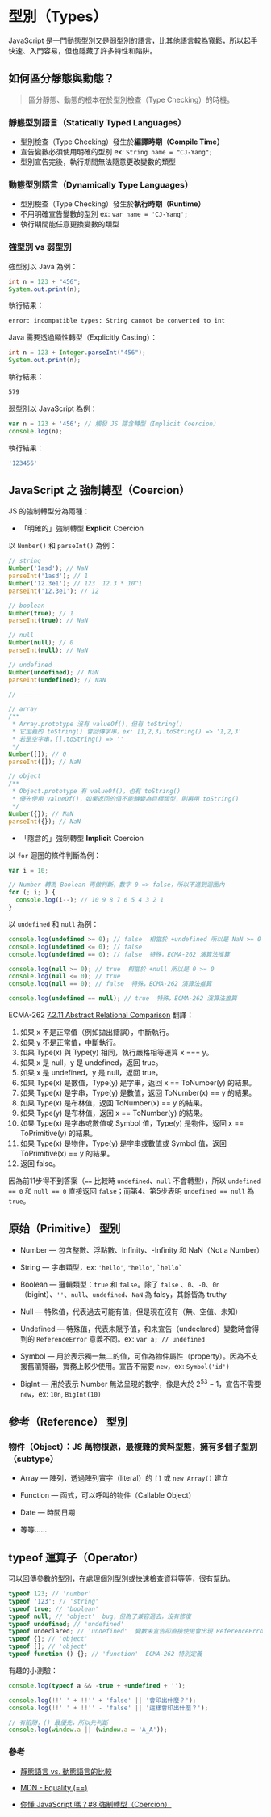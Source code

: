 # 型別（Types）

JavaScript 是一門動態型別又是弱型別的語言，比其他語言較為寬鬆，所以起手快速、入門容易，但也隱藏了許多特性和陷阱。

## 如何區分**靜態**與**動態**？

> 區分靜態、動態的根本在於型別檢查（Type Checking）的時機。

### **靜態型別語言（Statically Typed Languages）**

- 型別檢查（Type Checking）發生於**編譯時期（Compile Time）**
- 宣告變數必須使用明確的型別 ex: `String name = "CJ-Yang";`
- 型別宣告完後，執行期間無法隨意更改變數的類型

### **動態型別語言（Dynamically Type Languages）**

- 型別檢查（Type Checking）發生於**執行時期（Runtime）**
- 不用明確宣告變數的型別 ex: `var name = 'CJ-Yang';`
- 執行期間能任意更換變數的類型

### **強型別** vs **弱型別**

強型別以 Java 為例：

```java
int n = 123 + "456";
System.out.print(n);
```

執行結果：

```bash
error: incompatible types: String cannot be converted to int
```

Java 需要透過顯性轉型（Explicitly Casting）：

```java
int n = 123 + Integer.parseInt("456");
System.out.print(n);
```

執行結果：

```bash
579
```

弱型別以 JavaScript 為例：

```js
var n = 123 + '456'; // 觸發 JS 隱含轉型（Implicit Coercion）
console.log(n);
```

執行結果：

```bash
'123456'
```

## JavaScript 之 強制轉型（Coercion）

JS 的強制轉型分為兩種：

- 「明確的」強制轉型 **Explicit** Coercion

以 `Number()` 和 `parseInt()` 為例：

```js
// string
Number('1asd'); // NaN
parseInt('1asd'); // 1
Number('12.3e1'); // 123  12.3 * 10^1
parseInt('12.3e1'); // 12

// boolean
Number(true); // 1
parseInt(true); // NaN

// null
Number(null); // 0
parseInt(null); // NaN

// undefined
Number(undefined); // NaN
parseInt(undefined); // NaN

// -------

// array
/**
 * Array.prototype 沒有 valueOf()，但有 toString()
 * 它定義的 toString() 會回傳字串，ex: [1,2,3].toString() => '1,2,3'
 * 若是空字串，[].toString() => ''
 */
Number([]); // 0
parseInt([]); // NaN

// object
/**
 * Object.prototype 有 valueOf()，也有 toString()
 * 優先使用 valueOf()，如果返回的值不能轉變為目標類型，則再用 toString()
 */
Number({}); // NaN
parseInt({}); // NaN
```

- 「隱含的」強制轉型 **Implicit** Coercion

以 `for` 迴圈的條件判斷為例：

```js
var i = 10;

// Number 轉為 Boolean 再做判斷，數字 0 => false，所以不進到迴圈內
for (; i; ) {
  console.log(i--); // 10 9 8 7 6 5 4 3 2 1
}
```

以 `undefined` 和 `null` 為例：

```js
console.log(undefined >= 0); // false  相當於 +undefined 所以是 NaN >= 0
console.log(undefined <= 0); // false
console.log(undefined == 0); // false  特殊，ECMA-262 演算法推算

console.log(null >= 0); // true  相當於 +null 所以是 0 >= 0
console.log(null <= 0); // true
console.log(null == 0); // false  特殊，ECMA-262 演算法推算

console.log(undefined == null); // true  特殊，ECMA-262 演算法推算
```

ECMA-262 [7.2.11 Abstract Relational Comparison](https://262.ecma-international.org/6.0/#sec-abstract-equality-comparison) 翻譯：

1. 如果 x 不是正常值（例如拋出錯誤），中斷執行。
2. 如果 y 不是正常值，中斷執行。
3. 如果 Type(x) 與 Type(y) 相同，執行嚴格相等運算 x === y。
4. 如果 x 是 null，y 是 undefined，返回 true。
5. 如果 x 是 undefined，y 是 null，返回 true。
6. 如果 Type(x) 是數值，Type(y) 是字串，返回 x == ToNumber(y) 的結果。
7. 如果 Type(x) 是字串，Type(y) 是數值，返回 ToNumber(x) == y 的結果。
8. 如果 Type(x) 是布林值，返回 ToNumber(x) == y 的結果。
9. 如果 Type(y) 是布林值，返回 x == ToNumber(y) 的結果。
10. 如果 Type(x) 是字串或數值或 Symbol 值，Type(y) 是物件，返回 x == ToPrimitive(y) 的結果。
11. 如果 Type(x) 是物件，Type(y) 是字串或數值或 Symbol 值，返回 ToPrimitive(x) == y 的結果。
12. 返回 false。

因為前11步得不到答案（`==` 比較時 `undefined`、`null` 不會轉型），所以 `undefined == 0` 和 `null == 0` 直接返回 `false`；而第4、第5步表明 `undefined == null` 為 `true`。

## **原始（Primitive）** 型別

- Number — 包含整數、浮點數、Infinity、-Infinity 和 NaN（Not a Number）

- String — 字串類型，ex: `'hello'`, `"hello"`, `` `hello` ``

- Boolean — 邏輯類型：`true` 和 `false`。除了 `false` 、`0`、`-0`、`0n`（bigint）、`''`、`null`、`undefined`、`NaN` 為 falsy，其餘皆為 truthy

- Null — 特殊值，代表過去可能有值，但是現在沒有（無、空值、未知）

- Undefined — 特殊值，代表未賦予值，和未宣告（undeclared）變數時會得到的 `ReferenceError` 意義不同。ex: `var a; // undefined`

- Symbol — 用於表示獨一無二的值，可作為物件屬性（property）。因為不支援舊瀏覽器，實務上較少使用。宣告不需要 `new`，ex: `Symbol('id')`

- BigInt — 用於表示 Number 無法呈現的數字，像是大於 $2^{53}-1$，宣告不需要 `new`，ex: `10n`, `BigInt(10)`

## **參考（Reference）** 型別

### 物件（Object）：JS 萬物根源，最複雜的資料型態，擁有多個子型別（subtype）

- Array — 陣列，透過陣列實字（literal）的 `[]` 或 `new Array()` 建立

- Function — 函式，可以呼叫的物件（Callable Object）

- Date — 時間日期

- 等等......

## typeof 運算子（Operator）

可以回傳參數的型別，在處理個別型別或快速檢查資料等等，很有幫助。

```js
typeof 123; // 'number'
typeof '123'; // 'string'
typeof true; // 'boolean'
typeof null; // 'object'  bug，但為了兼容過去，沒有修復
typeof undefined; // 'undefined'
typeof undeclared; // 'undefined'  變數未宣告卻直接使用會出現 ReferenceError，但 typeof 會出現 'undefined'，可以用來檢查變數是否宣告
typeof {}; // 'object'
typeof []; // 'object'
typeof function () {}; // 'function'  ECMA-262 特別定義
```

有趣的小測驗：

```js
console.log(typeof a && -true + +undefined + '');

console.log(!!' ' + !!'' + 'false' || '會印出什麼？');
console.log(!!' ' + !!'' - 'false' || '這樣會印出什麼？');

// 有陷阱，() 最優先，所以先判斷
console.log(window.a || (window.a = 'A_A'));
```

### 參考

- [靜態語言 vs. 動態語言的比較](http://blog.sina.com.tw/dotnet/article.php?entryid=614009)

- [MDN - Equality (==)](https://developer.mozilla.org/en-US/docs/Web/JavaScript/Reference/Operators/Equality)

- [你懂 JavaScript 嗎？#8 強制轉型（Coercion）](https://cythilya.github.io/2018/10/15/coercion/)
